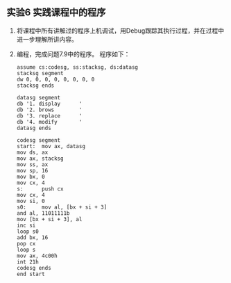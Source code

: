 ## 实验6 实践课程中的程序

1. 将课程中所有讲解过的程序上机调试，用Debug跟踪其执行过程，并在过程中进一步理解所讲内容。

2. 编程，完成问题7.9中的程序。
   程序如下：

   ```assembly
   assume cs:codesg, ss:stacksg, ds:datasg
   stacksg segment
   dw 0, 0, 0, 0, 0, 0, 0, 0
   stacksg ends
   
   datasg segment
   db '1. display      '
   db '2. brows        '
   db '3. replace      '
   db '4. modify       '
   datasg ends
   
   codesg segment
   start:  mov ax, datasg
   mov ds, ax
   mov ax, stacksg
   mov ss, ax
   mov sp, 16
   mov bx, 0
   mov cx, 4
   s:      push cx
   mov cx, 4
   mov si, 0
   s0:     mov al, [bx + si + 3]
   and al, 11011111b
   mov [bx + si + 3], al
   inc si
   loop s0
   add bx, 16
   pop cx
   loop s
   mov ax, 4c00h
   int 21h
   codesg ends
   end start
   ```